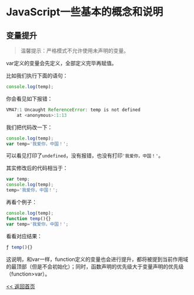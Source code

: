 JavaScript一些基本的概念和说明
======================

## 变量提升

> 温馨提示：严格模式不允许使用未声明的变量。

var定义的变量会先定义，全部定义完毕再赋值。

比如我们执行下面的语句：

```js
console.log(temp);
```

你会看见如下报错：

```js
VM47:1 Uncaught ReferenceError: temp is not defined
    at <anonymous>:1:13
```

我们把代码改一下：

```js
console.log(temp);
var temp='我爱你，中国！';
```

可以看见打印了```undefined```，没有报错，也没有打印```'我爱你，中国！'```。

其实修改后的代码相当于：

```js
var temp;
console.log(temp);
temp='我爱你，中国！';
```

再看个例子：

```js
console.log(temp);
function temp(){}
var temp='我爱你，中国！';
```

看看对应结果：

```js
ƒ temp(){}
```

这说明，和var一样，function定义的变量也会进行提升，都将被提到当前作用域的最顶部（但是不会初始化）；同时，函数声明的优先级大于变量声明的优先级（function>var）。

[<< 返回首页](../README.md)
